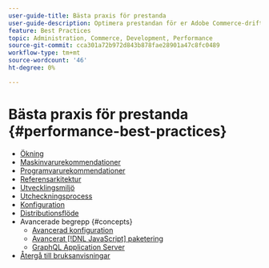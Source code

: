 ```yaml
---
user-guide-title: Bästa praxis för prestanda
user-guide-description: Optimera prestandan för er Adobe Commerce-driftsättning med dessa rekommendationer.
feature: Best Practices
topic: Administration, Commerce, Development, Performance
source-git-commit: cca301a72b972d843b878fae28901a47c8fc0489
workflow-type: tm+mt
source-wordcount: '46'
ht-degree: 0%

---
```



# Bästa praxis för prestanda {#performance-best-practices}

- [Ökning](overview.md)
- [Maskinvarurekommendationer](hardware.md)
- [Programvarurekommendationer](software.md)
- [Referensarkitektur](reference-architecture.md)
- [Utvecklingsmiljö](development-environment.md)
- [Utcheckningsprocess](high-throughput-order-processing.md)
- [Konfiguration](configuration.md)
- [Distributionsflöde](deployment-flow.md)
- Avancerade begrepp {#concepts}
   - [Avancerad konfiguration](advanced-setup.md)
   - [Avancerat [!DNL JavaScript] paketering](advanced-js-bundling.md)
   - [GraphQL Application Server](application-server.md)
- [Återgå till bruksanvisningar](https://experienceleague.adobe.com/docs/commerce-operations/operational-guides/home.html)
